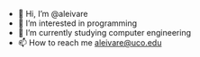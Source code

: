 - 👋 Hi, I’m @aleivare
- 👀 I’m interested in programming
- 🌱 I’m currently studying computer engineering
- 📫 How to reach me aleivare@uco.edu

<!---
aleivare/aleivare is a ✨ special ✨ repository because its `README.md` (this file) appears on your GitHub profile.
You can click the Preview link to take a look at your changes.
--->
